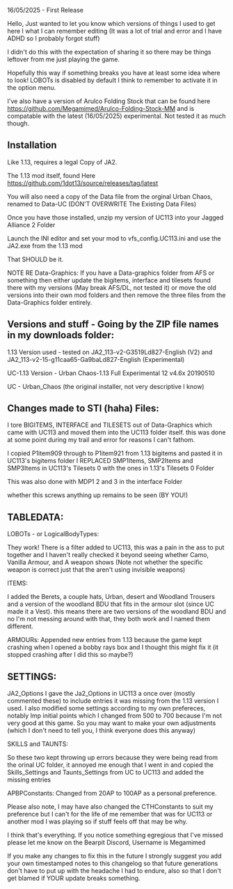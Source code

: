 16/05/2025 - First Release

Hello, Just wanted to let you know which versions of things I used to get here I what I can remember editing (It was a lot of trial and error and I have ADHD so I probably forgot stuff)

I didn't do this with the expectation of sharing it so there may be things leftover from me just playing the game.

Hopefully this way if something breaks you have at least some idea where to look!
LOBOTs is disabled by default I think to remember to activate it in the option menu.

I've also have a version of Arulco Folding Stock that can be found here https://github.com/Megamimed/Arulco-Folding-Stock-MM and is compatable with the latest (16/05/2025) experimental. Not tested it as much though.


Installation
--------------------------------------------------------------------------
Like 1.13, requires a legal Copy of JA2.

The 1.13 mod itself, found Here https://github.com/1dot13/source/releases/tag/latest

You will also need a copy of the Data file from the orginal Urban Chaos, renamed to Data-UC (DON'T OVERWRITE The Existing Data Files)

Once you have those installed, unzip my version of UC113 into your Jagged Alliance 2 Folder

Launch the INI editor and set your mod to vfs_config.UC113.ini and use the JA2.exe from the 1.13 mod

That SHOULD be it.

NOTE RE Data-Graphics:
If you have a Data-graphics folder from AFS or something then either update the bigitems, interface and tilesets found there with my versions (May break AFS/DL, not tested it) or move the old versions into their own mod folders and then remove the three files from the Data-Graphics folder entirely.


Versions and stuff - Going by the ZIP file names in my downloads folder:
--------------------------------------------------------------------------

1.13 Version used - tested on JA2_113-v2-G3519Ld827-English (V2) and JA2_113-v2-15-g11caa65-Ga9baLd827-English (Experimental)

UC-1.13 Version - Urban Chaos-1.13 Full Experimental 12 v4.6x 20190510

UC - Urban_Chaos (the original installer, not very descriptive I know)


Changes made to STI (haha) Files:
--------------------------------------------------------------------------

I tore BIGITEMS, INTERFACE and TILESETS out of Data-Graphics which came with UC113 and moved them into the UC113 folder itself. this was done at some point during my trail and error for reasons I can't fathom.

I copied P1item909 through to P1item921 from 1.13 bigitems and pasted it in UC113's bigitems folder
I REPLACED SMP1Items, SMP2Items and SMP3Items in UC113's Tilesets 0 with the ones in 1.13's Tilesets 0 Folder

This was also done with MDP1 2 and 3 in the interface Folder

whether this screws anything up remains to be seen (BY YOU!)


TABLEDATA:
--------------------------------------------------------------------------
LOBOTs - or LogicalBodyTypes:

They work! There is a filter added to UC113, this was a pain in the ass to put together and I haven't really checked it beyond seeing whether Camo, Vanilla Armour, and A weapon shows (Note not whether the specific weapon is correct just that the aren't using invisible weapons)

ITEMS:

I added the Berets, a couple hats, Urban, desert and Woodland Trousers and a version of the woodland BDU that fits in the armour slot (since UC made it a Vest). this means there are two versions of the woodland BDU and no I'm not messing around with that, they both work and I named them different.

ARMOURs:
Appended new entries from 1.13 because the game kept crashing when I opened a bobby rays box and I thought this might fix it (it stopped crashing after I did this so maybe?)


SETTINGS:
--------------------------------------------------------------------------
JA2_Options
I gave the Ja2_Options in UC113 a once over (mostly commented these) to include entries it was missing from the 1.13 version I used. I also modified some settings according to my own prefereces, notably Imp initial points which I changed from 500 to 700 because I'm not very good at this game. So you may want to make your own adjustments (which I don't need to tell you, I think everyone does this anyway)

SKILLS and TAUNTS:

So these two kept throwing up errors because they were being read from the orinal UC folder, it annoyed me enough that I went in and copied the Skills_Settings and Taunts_Settings from UC to UC113 and added the missing entries

APBPConstants:
Changed from 20AP to 100AP as a personal preference.

Please also note, I may have also changed the CTHConstants to suit my preference but I can't for the life of me remember that was for UC113 or another mod I was playing so if stuff feels off that may be why.

I think that's everything. If you notice something egregious that I've missed please let me know on the Bearpit Discord, Username is Megamimed

If you make any changes to fix this in the future I strongly suggest you add your own timestamped notes to this changelog so that future generations don't have to put up with the headache I had to endure, also so that I don't get blamed if YOUR update breaks something.

